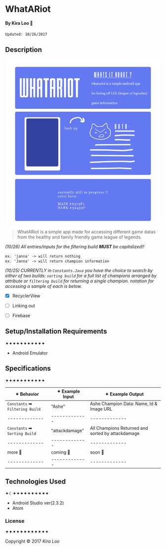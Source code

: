 # WhatARiot
#### By Kira Loo 🍅
`Updated: 10/26/2017`

## Description


![Alt text](img/blueboard.png)


>WhatARiot is a simple app made for accessing different game datas from the healthy and family friendly game league of legends.

_(10/26) All entries/inputs for the filtering build **MUST** be capitalized!!_

```
ex. 'janna' -> will return nothing
ex. 'Janna' -> will return champion information
```

_(10/25) CURRENTLY in `Constants.Java` you have the choice to search by either of two builds:
`sorting build` for a full list of champions arranged by attribute or
`filtering build` for returning a single champion. notation for accessing a sample of each is below._

- [x] RecyclerView
- [ ] Linking out
- [ ] Firebase


## Setup/Installation Requirements
✦✦✦✦✦✦✦✦✦✦✦

* Android Emulator

## Specifications
✦✦✦✦✦✦✦✦✦✦✦

| ✦ Behavior      | ✦ Example Input      | ✦ Example Output       |
| ------------- | ------------- | ------------- |
| `Constants` ➡ `Filtering Build` | "Ashe" | Ashe Champion Data: Name, Id & Image URL|
| ------------- | ------------- | ------------- |
| `Constants` ➡ `Sorting Build` | "attackdamage" | All Champions Returned and sorted by attackdamage |
| ------------- | ------------- | ------------- |
| more 🐣 | coming 🐥 | soon 🐓 |
| ------------- | ------------- | ------------- |

## Technologies Used
✦☾✦✦✦✦✦✦✦✦✦✦

* Android Studio ver(2.3.2)
* Atom

### License
✦✦✦✦✦✦✦✦✦✦✦✦

Copyright &copy; 2017 _Kira Loo_
